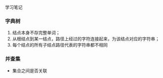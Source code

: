 学习笔记

### 字典树

1. 结点本身不存完整单词；
2. 从根结点到某一结点，路径上经过的字符连接起来，为该结点对应的字符串；
3. 每个结点的所有子结点路径代表的字符串都不相同

### 并查集

* 集合之间是否关联

